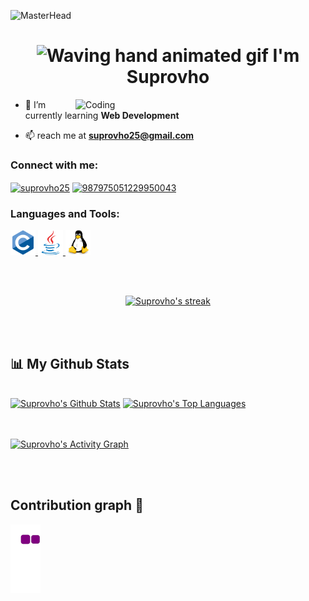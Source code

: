    ![MasterHead](https://media.giphy.com/media/NWPbyGmmmDhfNb88Rh/giphy.gif)
<h1 align="center"> 
<img src="https://raw.githubusercontent.com/nixin72/nixin72/master/wave.gif" 
         alt="Waving hand animated gif"
         height="45"
         width="45" />
   I'm Suprovho</h1>


<img align="right" alt="Coding" width="400" src="https://cdn.dribbble.com/users/1162077/screenshots/4649464/media/76bd131b4aa3447eb9f9d0887972c066.gif">

- 🌱 I’m currently learning **Web Development**

- 📫 reach me at **suprovho25@gmail.com**

<h3 align="left">Connect with me:</h3>
<p align="left">
<a href="https://twitter.com/suprovho25" target="blank"><img align="center" src="https://raw.githubusercontent.com/rahuldkjain/github-profile-readme-generator/master/src/images/icons/Social/twitter.svg" alt="suprovho25" height="30" width="40" /></a>
<a href="https://discord.gg/987975051229950043" target="blank"><img align="center" src="https://raw.githubusercontent.com/rahuldkjain/github-profile-readme-generator/master/src/images/icons/Social/discord.svg" alt="987975051229950043" height="30" width="40" /></a>
</p>

<h3 align="left">Languages and Tools:</h3>
<p align="left"> <a href="https://www.cprogramming.com/" target="_blank" rel="noreferrer"> <img src="https://raw.githubusercontent.com/devicons/devicon/master/icons/c/c-original.svg" alt="c" width="40" height="40"/> </a> <a href="https://www.java.com" target="_blank" rel="noreferrer"> <img src="https://raw.githubusercontent.com/devicons/devicon/master/icons/java/java-original.svg" alt="java" width="40" height="40"/> </a> <a href="https://www.linux.org/" target="_blank" rel="noreferrer"> <img src="https://raw.githubusercontent.com/devicons/devicon/master/icons/linux/linux-original.svg" alt="linux" width="40" height="40"/> </a> </p>

<br>
<br>
<p align="center">
    <a href="https://github.com/Suprovho/github-readme-streak-stats">
        <img title="🔥 Get streak stats for your profile at git.io/streak-stats" alt="Suprovho's streak" src="https://github-readme-streak-stats.herokuapp.com/?user=Suprovho&theme=black-ice&hide_border=true&stroke=0000&background=060A0CD0"/>
    </a>
</p>


<br>
<br>


## 📊 My Github Stats

  <br/>
    <a href="https://github.com/Suprovho/github-readme-stats"><img alt="Suprovho's Github Stats" src="https://github-readme-stats.vercel.app/api?username=Suprovho&show_icons=true&count_private=true&theme=react&hide_border=true&bg_color=0D1117" /></a>
  <a href="https://github.com/Suprovho/github-readme-stats"><img alt="Suprovho's Top Languages" src="https://github-readme-stats.vercel.app/api/top-langs/?username=Suprovho&langs_count=8&count_private=true&layout=compact&theme=react&hide_border=true&bg_color=0D1117" /></a>
  <br/>


<br/>
<br/>

<a href="https://github.com/Suprovho/github-readme-activity-graph"><img alt="Suprovho's Activity Graph" src="https://activity-graph.herokuapp.com/graph?username=Suprovho&bg_color=0D1117&color=5BCDEC&line=5BCDEC&point=FFFFFF&hide_border=true" /></a>

<br/>
<br/>


## Contribution graph 🐍

![snake gif](https://github.com/Suprovho/Suprovho/blob/output/github-contribution-grid-snake.gif)

